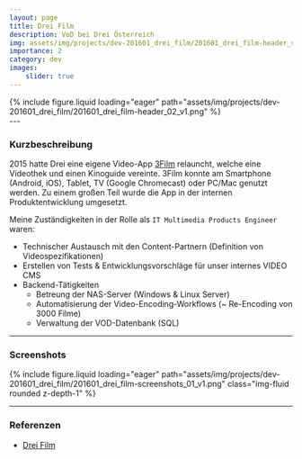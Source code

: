 ```yaml
---
layout: page
title: Drei Film
description: VoD bei Drei Österreich
img: assets/img/projects/dev-201601_drei_film/201601_drei_film-header_v1.png
importance: 2
category: dev
images:
    slider: true
---
```

<div class="header-pic">
    {% include figure.liquid loading="eager" path="assets/img/projects/dev-201601_drei_film/201601_drei_film-header_02_v1.png" %}
</div>
---

### Kurzbeschreibung
2015 hatte Drei eine eigene Video-App [3Film](https://www.drei.at/de/privat/produkte-und-services/drei-tv/drei-film.html) relauncht, 
welche eine Videothek und einen Kinoguide vereinte. 3Film konnte am Smartphone (Android, iOS), Tablet, TV (Google Chromecast) oder 
PC/Mac genutzt werden. Zu einem großen Teil wurde die App in der internen Produktentwicklung umgesetzt.

Meine Zuständigkeiten in der Rolle als `IT Multimedia Products Engineer` waren:
- Technischer Austausch mit den Content-Partnern (Definition von Videospezifikationen)
- Erstellen von Tests & Entwicklungsvorschläge für unser internes VIDEO CMS
- Backend-Tätigkeiten
    - Betreung der NAS-Server (Windows & Linux Server)
    - Automatisierung der Video-Encoding-Workflows (~ Re-Encoding von 3000 Filme)
    - Verwaltung der VOD-Datenbank (SQL)

---
### Screenshots
<swiper-container keyboard="true" navigation="true" pagination="true" pagination-clickable="true" pagination-dynamic-bullets="true" rewind="true">
  <swiper-slide>{% include figure.liquid loading="eager" path="assets/img/projects/dev-201601_drei_film/201601_drei_film-screenshots_01_v1.png" class="img-fluid rounded z-depth-1" %}</swiper-slide>
</swiper-container>

---
### Referenzen
- <a href="https://www.drei.at/de/privat/produkte-und-services/drei-tv/drei-film.html">Drei Film</a>